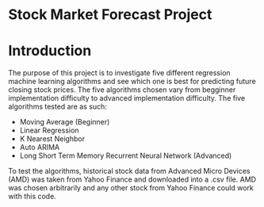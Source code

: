 # Stock Market Forecast Project

# Introduction
The purpose of this project is to investigate five different regression machine learning algorithms and see which one is best for predicting future closing stock prices. The five algorithms chosen vary from begginner implementation difficulty to advanced implementation difficulty. The five algorithms tested are as such: 
  - Moving Average (Beginner)
  - Linear Regression
  - K Nearest Neighbor
  - Auto ARIMA
  - Long Short Term Memory Recurrent Neural Network (Advanced)

To test the algorithms, historical stock data from Advanced Micro Devices (AMD) was taken from Yahoo Finance and downloaded into a .csv file. AMD was chosen arbitrarily and any other stock from Yahoo Finance could work with this code. 
